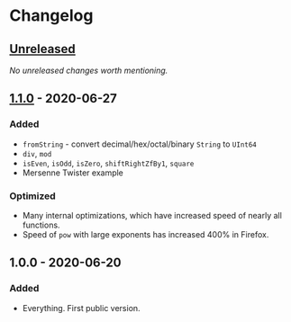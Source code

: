 # Changelog

## [Unreleased]

_No unreleased changes worth mentioning._

## [1.1.0] - 2020-06-27
### Added
- `fromString` - convert decimal/hex/octal/binary `String` to `UInt64`
- `div`, `mod`
- `isEven`, `isOdd`, `isZero`, `shiftRightZfBy1`, `square`
- Mersenne Twister example

### Optimized
- Many internal optimizations, which have increased speed of nearly all functions.
- Speed of `pow` with large exponents has increased 400% in Firefox.

## 1.0.0 - 2020-06-20
### Added
- Everything. First public version.

[Unreleased]: https://github.com/malaire/elm-uint64/compare/1.1.0...HEAD
[1.1.0]: https://github.com/malaire/elm-uint64/compare/1.0.0...1.1.0
